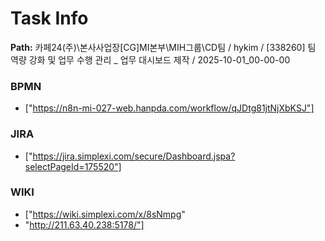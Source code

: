 # Task Info

**Path:** 카페24(주)\본사사업장\[CG]MI본부\MIH그룹\CD팀 / hykim / [338260] 팀 역량 강화 및 업무 수행 관리 _ 업무 대시보드 제작 / 2025-10-01_00-00-00

### BPMN
- ["https://n8n-mi-027-web.hanpda.com/workflow/qJDtg81jtNjXbKSJ"]

### JIRA
- ["https://jira.simplexi.com/secure/Dashboard.jspa?selectPageId=175520"]

### WIKI
- ["https://wiki.simplexi.com/x/8sNmpg"
- "http://211.63.40.238:5178/"]

